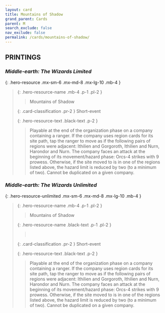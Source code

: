 ```yaml
---
layout: card
title: Mountains of Shadow
grand_parent: Cards
parent: M
search_exclude: false
nav_exclude: false
permalink: /cards/mountains-of-shadow/
---
```


## PRINTINGS


### _Middle-earth: The Wizards Limited_

{: .hero-resource .mx-sm-6 .mx-md-8 .mx-lg-10 .mb-4 }
> {: .hero-resource-name .mb-4 .p-1 .pl-2 }
> > <div class="card-mp"></div>
> > <div class="card-name">Mountains of Shadow</div>
>
> {: .card-classification .pr-2 }
> Short-event
>
> {: .hero-resource-text .black-text .p-2 }
> > Playable at the end of the organization phase on a company containing a ranger. If the company uses region cards for its site path, tap the ranger to move as if the following pairs of regions were adjacent: Ithilien and Gorgoroth, Ithilien and Nurn, Harondor and Nurn. The company faces an attack at the beginning of its movement/hazard phase: Orcs-4 strikes with 9 prowess. Otherwise, if the site moved to is in one of the regions listed above, the hazard limit is reduced by two (to a minimum of two). Cannot be duplicated on a given company. 
> 

### _Middle-earth: The Wizards Unlimited_

{: .hero-resource-unlimited .mx-sm-6 .mx-md-8 .mx-lg-10 .mb-4 }
> {: .hero-resource-name .mb-4 .p-1 .pl-2 }
> > <div class="card-mp"></div>
> > <div class="card-name">Mountains of Shadow</div>
>
> {: .hero-resource-name .black-text .p-1 .pl-2 }
> > &nbsp;
>
> {: .card-classification .pr-2 }
> Short-event
>
> {: .hero-resource-text .black-text .p-2 }
> > Playable at the end of the organization phase on a company containing a ranger. If the company uses region cards for its site path, tap the ranger to move as if the following pairs of regions were adjacent: Ithilien and Gorgoroth, Ithilien and Nurn, Harondor and Nurn. The company faces an attack at the beginning of its movement/hazard phase: Orcs-4 strikes with 9 prowess. Otherwise, if the site moved to is in one of the regions listed above, the hazard limit is reduced by two (to a minimum of two). Cannot be duplicated on a given company. 
> 
